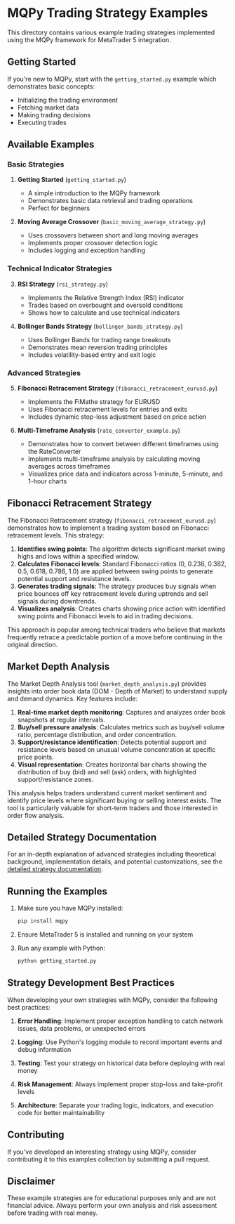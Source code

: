 # MQPy Trading Strategy Examples

This directory contains various example trading strategies implemented using the MQPy framework for MetaTrader 5 integration.

## Getting Started

If you're new to MQPy, start with the `getting_started.py` example which demonstrates basic concepts:

- Initializing the trading environment
- Fetching market data
- Making trading decisions
- Executing trades

## Available Examples

### Basic Strategies

1. **Getting Started** (`getting_started.py`)
   - A simple introduction to the MQPy framework
   - Demonstrates basic data retrieval and trading operations
   - Perfect for beginners

2. **Moving Average Crossover** (`basic_moving_average_strategy.py`)
   - Uses crossovers between short and long moving averages
   - Implements proper crossover detection logic
   - Includes logging and exception handling

### Technical Indicator Strategies

3. **RSI Strategy** (`rsi_strategy.py`)
   - Implements the Relative Strength Index (RSI) indicator
   - Trades based on overbought and oversold conditions
   - Shows how to calculate and use technical indicators

4. **Bollinger Bands Strategy** (`bollinger_bands_strategy.py`)
   - Uses Bollinger Bands for trading range breakouts
   - Demonstrates mean reversion trading principles
   - Includes volatility-based entry and exit logic

### Advanced Strategies

5. **Fibonacci Retracement Strategy** (`fibonacci_retracement_eurusd.py`)
   - Implements the FiMathe strategy for EURUSD
   - Uses Fibonacci retracement levels for entries and exits
   - Includes dynamic stop-loss adjustment based on price action

6. **Multi-Timeframe Analysis** (`rate_converter_example.py`)
   - Demonstrates how to convert between different timeframes using the RateConverter
   - Implements multi-timeframe analysis by calculating moving averages across timeframes
   - Visualizes price data and indicators across 1-minute, 5-minute, and 1-hour charts

## Fibonacci Retracement Strategy

The Fibonacci Retracement strategy (`fibonacci_retracement_eurusd.py`) demonstrates how to implement a trading system based on Fibonacci retracement levels. This strategy:

1. **Identifies swing points**: The algorithm detects significant market swing highs and lows within a specified window.
2. **Calculates Fibonacci levels**: Standard Fibonacci ratios (0, 0.236, 0.382, 0.5, 0.618, 0.786, 1.0) are applied between swing points to generate potential support and resistance levels.
3. **Generates trading signals**: The strategy produces buy signals when price bounces off key retracement levels during uptrends and sell signals during downtrends.
4. **Visualizes analysis**: Creates charts showing price action with identified swing points and Fibonacci levels to aid in trading decisions.

This approach is popular among technical traders who believe that markets frequently retrace a predictable portion of a move before continuing in the original direction.

## Market Depth Analysis

The Market Depth Analysis tool (`market_depth_analysis.py`) provides insights into order book data (DOM - Depth of Market) to understand supply and demand dynamics. Key features include:

1. **Real-time market depth monitoring**: Captures and analyzes order book snapshots at regular intervals.
2. **Buy/sell pressure analysis**: Calculates metrics such as buy/sell volume ratio, percentage distribution, and order concentration.
3. **Support/resistance identification**: Detects potential support and resistance levels based on unusual volume concentration at specific price points.
4. **Visual representation**: Creates horizontal bar charts showing the distribution of buy (bid) and sell (ask) orders, with highlighted support/resistance zones.

This analysis helps traders understand current market sentiment and identify price levels where significant buying or selling interest exists. The tool is particularly valuable for short-term traders and those interested in order flow analysis.

## Detailed Strategy Documentation

For an in-depth explanation of advanced strategies including theoretical background, implementation details, and potential customizations, see the [detailed strategy documentation](STRATEGY_DOCUMENTATION.md).

## Running the Examples

1. Make sure you have MQPy installed:
   ```bash
   pip install mqpy
   ```

2. Ensure MetaTrader 5 is installed and running on your system

3. Run any example with Python:
   ```bash
   python getting_started.py
   ```

## Strategy Development Best Practices

When developing your own strategies with MQPy, consider the following best practices:

1. **Error Handling**: Implement proper exception handling to catch network issues, data problems, or unexpected errors

2. **Logging**: Use Python's logging module to record important events and debug information

3. **Testing**: Test your strategy on historical data before deploying with real money

4. **Risk Management**: Always implement proper stop-loss and take-profit levels

5. **Architecture**: Separate your trading logic, indicators, and execution code for better maintainability

## Contributing

If you've developed an interesting strategy using MQPy, consider contributing it to this examples collection by submitting a pull request.

## Disclaimer

These example strategies are for educational purposes only and are not financial advice. Always perform your own analysis and risk assessment before trading with real money.
